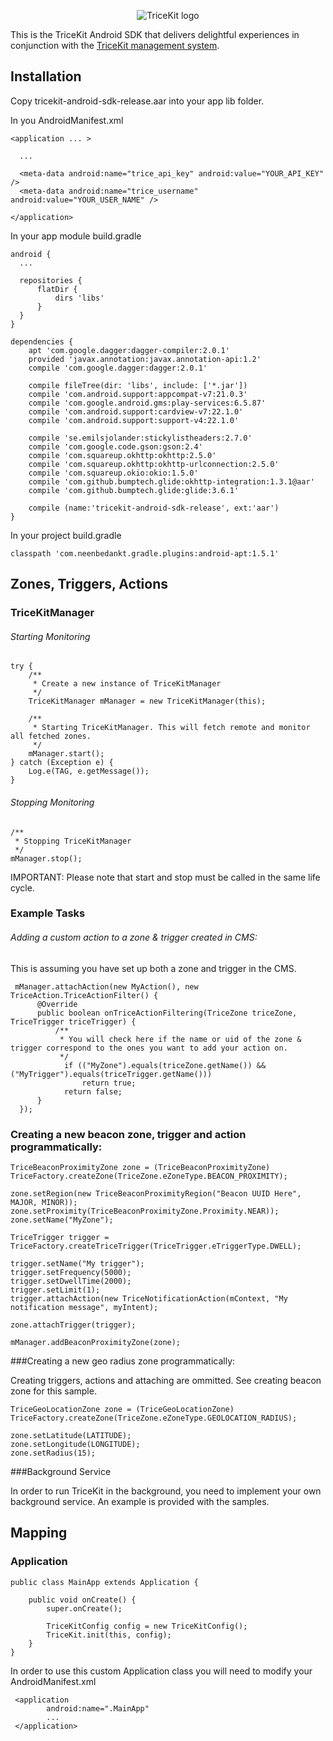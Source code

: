 <p align="center"><img src="https://cloud.githubusercontent.com/assets/6678136/8150781/4a39f442-134b-11e5-8414-d2f4a583f5f7.png" alt="TriceKit logo" /></p>

This is the TriceKit Android SDK that delivers delightful experiences in conjunction with the [TriceKit management system](http://beta.tricekit.com).

## Installation

Copy tricekit-android-sdk-release.aar into your app lib folder.

In you AndroidManifest.xml

```
<application ... >

  ...

  <meta-data android:name="trice_api_key" android:value="YOUR_API_KEY" />
  <meta-data android:name="trice_username" android:value="YOUR_USER_NAME" />
  
</application>
```

In your app module build.gradle

```
android {
  ...
  
  repositories {
      flatDir {
          dirs 'libs'
      }
  }
}

dependencies {
    apt 'com.google.dagger:dagger-compiler:2.0.1'
    provided 'javax.annotation:javax.annotation-api:1.2'
    compile 'com.google.dagger:dagger:2.0.1'
    
    compile fileTree(dir: 'libs', include: ['*.jar'])
    compile 'com.android.support:appcompat-v7:21.0.3'
    compile 'com.google.android.gms:play-services:6.5.87'
    compile 'com.android.support:cardview-v7:22.1.0'
    compile 'com.android.support:support-v4:22.1.0'
    
    compile 'se.emilsjolander:stickylistheaders:2.7.0'
    compile 'com.google.code.gson:gson:2.4'
    compile 'com.squareup.okhttp:okhttp:2.5.0'
    compile 'com.squareup.okhttp:okhttp-urlconnection:2.5.0'
    compile 'com.squareup.okio:okio:1.5.0'
    compile 'com.github.bumptech.glide:okhttp-integration:1.3.1@aar'
    compile 'com.github.bumptech.glide:glide:3.6.1'

    compile (name:'tricekit-android-sdk-release', ext:'aar')
}

```

In your project build.gradle

```
classpath 'com.neenbedankt.gradle.plugins:android-apt:1.5.1'
```

## Zones, Triggers, Actions

### TriceKitManager

###### Starting Monitoring

```
try {
    /**
     * Create a new instance of TriceKitManager
     */
    TriceKitManager mManager = new TriceKitManager(this);

    /**
     * Starting TriceKitManager. This will fetch remote and monitor all fetched zones.
     */
    mManager.start();
} catch (Exception e) {
    Log.e(TAG, e.getMessage());
}
```

###### Stopping Monitoring

```
/**
 * Stopping TriceKitManager
 */
mManager.stop();
```

IMPORTANT: Please note that start and stop must be called in the same life cycle.

### Example Tasks

###### Adding a custom action to a zone & trigger created in CMS:

This is assuming you have set up both a zone and trigger in the CMS.

```
 mManager.attachAction(new MyAction(), new TriceAction.TriceActionFilter() {
      @Override
      public boolean onTriceActionFiltering(TriceZone triceZone, TriceTrigger triceTrigger) {
          /**
           * You will check here if the name or uid of the zone & trigger correspond to the ones you want to add your action on.
           */
            if (("MyZone").equals(triceZone.getName()) && ("MyTrigger").equals(triceTrigger.getName()))
                return true;
            return false;
      }
  });
```

### Creating a new beacon zone, trigger and action programmatically:

```
TriceBeaconProximityZone zone = (TriceBeaconProximityZone) TriceFactory.createZone(TriceZone.eZoneType.BEACON_PROXIMITY);

zone.setRegion(new TriceBeaconProximityRegion("Beacon UUID Here", MAJOR, MINOR));
zone.setProximity(TriceBeaconProximityZone.Proximity.NEAR));
zone.setName("MyZone");

TriceTrigger trigger = TriceFactory.createTriceTrigger(TriceTrigger.eTriggerType.DWELL);

trigger.setName("My trigger");
trigger.setFrequency(5000);
trigger.setDwellTime(2000);
trigger.setLimit(1);
trigger.attachAction(new TriceNotificationAction(mContext, "My notification message", myIntent);

zone.attachTrigger(trigger);

mManager.addBeaconProximityZone(zone);
```

###Creating a new geo radius zone programmatically:

Creating triggers, actions and attaching are ommitted. See creating beacon zone for this sample.

```
TriceGeoLocationZone zone = (TriceGeoLocationZone) TriceFactory.createZone(TriceZone.eZoneType.GEOLOCATION_RADIUS);

zone.setLatitude(LATITUDE);
zone.setLongitude(LONGITUDE);
zone.setRadius(15);
```

###Background Service

In order to run TriceKit in the background, you need to implement your own background service. An example is provided with the samples.

## Mapping

### Application

```
public class MainApp extends Application {

    public void onCreate() {
        super.onCreate();

        TriceKitConfig config = new TriceKitConfig();
        TriceKit.init(this, config);
    }
}
```

In order to use this custom Application class you will need to modify your AndroidManifest.xml

```
 <application
        android:name=".MainApp"
        ...
 </application>
```
